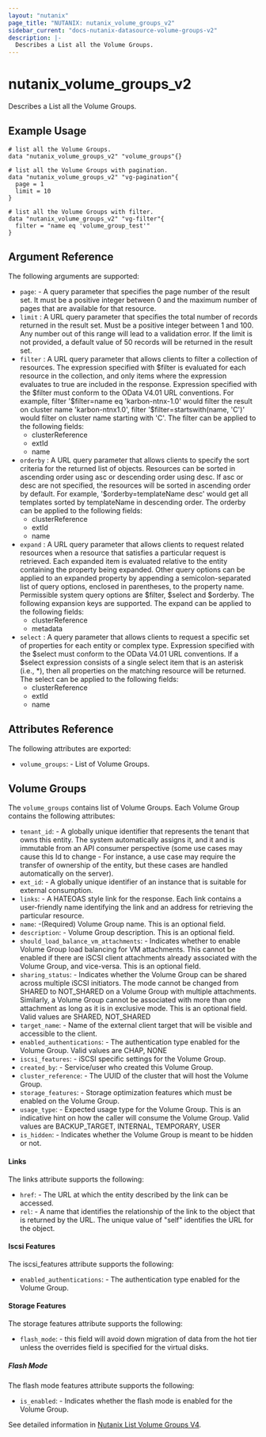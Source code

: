 ```yaml
---
layout: "nutanix"
page_title: "NUTANIX: nutanix_volume_groups_v2"
sidebar_current: "docs-nutanix-datasource-volume-groups-v2"
description: |-
  Describes a List all the Volume Groups.
---
```


# nutanix_volume_groups_v2

Describes a List all the Volume Groups.

## Example Usage

```hcl
# list all the Volume Groups.
data "nutanix_volume_groups_v2" "volume_groups"{}

# list all the Volume Groups with pagination.
data "nutanix_volume_groups_v2" "vg-pagination"{
  page = 1
  limit = 10
}

# list all the Volume Groups with filter.
data "nutanix_volume_groups_v2" "vg-filter"{
  filter = "name eq 'volume_group_test'"
}
```

##  Argument Reference

The following arguments are supported:

* `page`: - A query parameter that specifies the page number of the result set. It must be a positive integer between 0 and the maximum number of pages that are available for that resource.
* `limit` : A URL query parameter that specifies the total number of records returned in the result set. Must be a positive integer between 1 and 100. Any number out of this range will lead to a validation error. If the limit is not provided, a default value of 50 records will be returned in the result set.
* `filter` : A URL query parameter that allows clients to filter a collection of resources. The expression specified with \$filter is evaluated for each resource in the collection, and only items where the expression evaluates to true are included in the response. Expression specified with the \$filter must conform to the OData V4.01 URL conventions. For example, filter '\$filter=name eq 'karbon-ntnx-1.0' would filter the result on cluster name 'karbon-ntnx1.0', filter '\$filter=startswith(name, 'C')' would filter on cluster name starting with 'C'. The filter can be applied to the following fields:
  - clusterReference
  - extId
  - name
* `orderby` : A URL query parameter that allows clients to specify the sort criteria for the returned list of objects. Resources can be sorted in ascending order using asc or descending order using desc. If asc or desc are not specified, the resources will be sorted in ascending order by default. For example, '\$orderby=templateName desc' would get all templates sorted by templateName in descending order. The orderby can be applied to the following fields:
  - clusterReference
  - extId
  - name
* `expand` : A URL query parameter that allows clients to request related resources when a resource that satisfies a particular request is retrieved. Each expanded item is evaluated relative to the entity containing the property being expanded. Other query options can be applied to an expanded property by appending a semicolon-separated list of query options, enclosed in parentheses, to the property name. Permissible system query options are \$filter, \$select and \$orderby. The following expansion keys are supported. The expand can be applied to the following fields:
  - clusterReference
  - metadata
* `select` : A query parameter that allows clients to request a specific set of properties for each entity or complex type. Expression specified with the \$select must conform to the OData V4.01 URL conventions. If a \$select expression consists of a single select item that is an asterisk (i.e., \*), then all properties on the matching resource will be returned. The select can be applied to the following fields:
  - clusterReference
  - extId
  - name

## Attributes Reference
The following attributes are exported:

* `volume_groups`: - List of Volume Groups.

## Volume Groups
The `volume_groups` contains list of Volume Groups. Each Volume Group contains the following attributes:

* `tenant_id`: - A globally unique identifier that represents the tenant that owns this entity. The system automatically assigns it, and it and is immutable from an API consumer perspective (some use cases may cause this Id to change - For instance, a use case may require the transfer of ownership of the entity, but these cases are handled automatically on the server).
* `ext_id`: - A globally unique identifier of an instance that is suitable for external consumption.
* `links`: - A HATEOAS style link for the response. Each link contains a user-friendly name identifying the link and an address for retrieving the particular resource.
* `name`: -(Required) Volume Group name. This is an optional field.
* `description`: - Volume Group description. This is an optional field.
* `should_load_balance_vm_attachments`: - Indicates whether to enable Volume Group load balancing for VM attachments. This cannot be enabled if there are iSCSI client attachments already associated with the Volume Group, and vice-versa. This is an optional field.
* `sharing_status`: - Indicates whether the Volume Group can be shared across multiple iSCSI initiators. The mode cannot be changed from SHARED to NOT_SHARED on a Volume Group with multiple attachments. Similarly, a Volume Group cannot be associated with more than one attachment as long as it is in exclusive mode. This is an optional field. Valid values are SHARED, NOT_SHARED
* `target_name`: - Name of the external client target that will be visible and accessible to the client.
* `enabled_authentications`: - The authentication type enabled for the Volume Group. Valid values are CHAP, NONE
* `iscsi_features`: - iSCSI specific settings for the Volume Group.
* `created_by`: - Service/user who created this Volume Group.
* `cluster_reference`: - The UUID of the cluster that will host the Volume Group.
* `storage_features`: - Storage optimization features which must be enabled on the Volume Group.
* `usage_type`: - Expected usage type for the Volume Group. This is an indicative hint on how the caller will consume the Volume Group.  Valid values are BACKUP_TARGET, INTERNAL, TEMPORARY, USER
* `is_hidden`: - Indicates whether the Volume Group is meant to be hidden or not.

#### Links

The links attribute supports the following:

* `href`: - The URL at which the entity described by the link can be accessed.
* `rel`: - A name that identifies the relationship of the link to the object that is returned by the URL. The unique value of "self" identifies the URL for the object.

#### Iscsi Features

The iscsi_features attribute supports the following:

* `enabled_authentications`: - The authentication type enabled for the Volume Group.

#### Storage Features

The storage features attribute supports the following:

* `flash_mode`: - this field will avoid down migration of data from the hot tier unless the overrides field is specified for the virtual disks.

##### Flash Mode

The flash mode features attribute supports the following:

* `is_enabled`: - Indicates whether the flash mode is enabled for the Volume Group.

See detailed information in [Nutanix List Volume Groups V4](https://developers.nutanix.com/api-reference?namespace=volumes&version=v4.0#tag/VolumeGroups/operation/listVolumeGroups).
